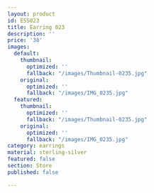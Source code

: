 ```yaml
---
layout: product
id: ESS023
title: Earring 023
description: ''
price: '38'
images:
  default:
    thumbnail:
      optimized: ''
      fallback: "/images/Thumbnail-0235.jpg"
    original:
      optimized: ''
      fallback: "/images/IMG_0235.jpg"
  featured:
    thumbnail:
      optimized: ''
      fallback: "/images/Thumbnail-0235.jpg"
    original:
      optimized: ''
      fallback: "/images/IMG_0235.jpg"
category: earrings
material: sterling-silver
featured: false
section: Store
published: false

---
```

